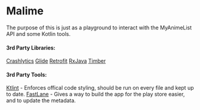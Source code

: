 # Malime
The purpose of this is just as a playground to interact with the MyAnimeList API and some Kotlin tools.

#### 3rd Party Libraries:

[Crashlytics](https://firebase.google.com/docs/crashlytics/)
[Glide](https://github.com/bumptech/glide)
[Retrofit](http://square.github.io/retrofit/)
[RxJava](https://github.com/ReactiveX/RxJava)
[Timber](https://github.com/JakeWharton/timber)

#### 3rd Party Tools:

[Ktlint](https://ktlint.github.io/) - Enforces offical code styling, should be run on every file and kept up to date.
[FastLane](https://fastlane.tools/) - Gives a way to build the app for the play store easier, and to update the metadata.